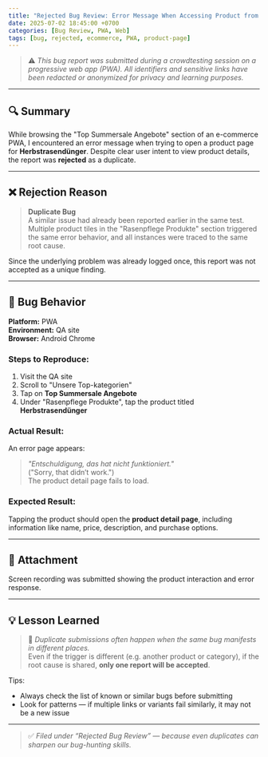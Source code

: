 ```yaml
---
title: "Rejected Bug Review: Error Message When Accessing Product from Summersale Section"
date: 2025-07-02 18:45:00 +0700
categories: [Bug Review, PWA, Web]
tags: [bug, rejected, ecommerce, PWA, product-page]
---
```


> ⚠️ _This bug report was submitted during a crowdtesting session on a progressive web app (PWA). All identifiers and sensitive links have been redacted or anonymized for privacy and learning purposes._

---

## 🔍 Summary

While browsing the "Top Summersale Angebote" section of an e-commerce PWA, I encountered an error message when trying to open a product page for **Herbstrasendünger**. Despite clear user intent to view product details, the report was **rejected** as a duplicate.

---

## ❌ Rejection Reason

> **Duplicate Bug**  
> A similar issue had already been reported earlier in the same test.  
> Multiple product tiles in the "Rasenpflege Produkte" section triggered the same error behavior, and all instances were traced to the same root cause.

Since the underlying problem was already logged once, this report was not accepted as a unique finding.

---

## 🧪 Bug Behavior

**Platform:** PWA  
**Environment:** QA site  
**Browser:** Android Chrome

### Steps to Reproduce:
1. Visit the QA site  
2. Scroll to "Unsere Top-kategorien"  
3. Tap on **Top Summersale Angebote**  
4. Under "Rasenpflege Produkte", tap the product titled **Herbstrasendünger**

### Actual Result:
An error page appears:  
> _"Entschuldigung, das hat nicht funktioniert."_  
("Sorry, that didn’t work.")  
The product detail page fails to load.

### Expected Result:
Tapping the product should open the **product detail page**, including information like name, price, description, and purchase options.

---

## 🎥 Attachment

Screen recording was submitted showing the product interaction and error response.

---

## 💡 Lesson Learned

> 🔁 *Duplicate submissions often happen when the same bug manifests in different places.*  
Even if the trigger is different (e.g. another product or category), if the root cause is shared, **only one report will be accepted**.

Tips:
- Always check the list of known or similar bugs before submitting  
- Look for patterns — if multiple links or variants fail similarly, it may not be a new issue

---

> ✅ *Filed under “Rejected Bug Review” — because even duplicates can sharpen our bug-hunting skills.*
